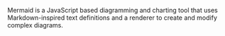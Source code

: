 Mermaid is a JavaScript based diagramming and charting tool that uses Markdown-inspired text definitions and a renderer to create and modify complex diagrams.

